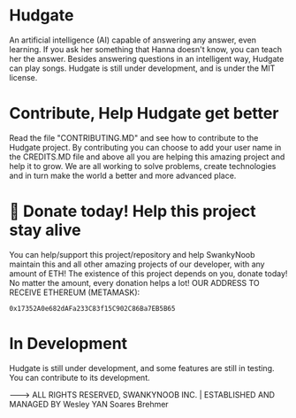 # Hudgate
An artificial intelligence (AI) capable of answering any answer, even learning.
If you ask her something that Hanna doesn't know, you can teach her the answer. Besides answering questions in an intelligent way, Hudgate can play songs. 
Hudgate is still under development, and is under the MIT license.

# Contribute, Help Hudgate get better
Read the file "CONTRIBUTING.MD" and see how to contribute to the Hudgate project. By contributing you can choose to add your user name in the CREDITS.MD file and above all you are helping this amazing project and help it to grow. We are all working to solve problems, create technologies and in turn make the world a better and more advanced place.

# 💸 Donate today! Help this project stay alive
You can help/support this project/repository and help SwankyNoob maintain this and all other amazing projects of our developer, with any amount of ETH! The existence of this project depends on you, donate today! No matter the amount, every donation helps a lot! OUR ADDRESS TO RECEIVE ETHEREUM (METAMASK):
```text
0x17352A0e682dAFa233C83f15C902C86Ba7EB5B65
```

# In Development
Hudgate is still under development, and some features are still in testing. You can contribute to its development.

---> ALL RIGHTS RESERVED, SWANKYNOOB INC. | ESTABLISHED AND MANAGED BY Wesley YAN Soares Brehmer
